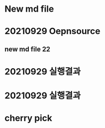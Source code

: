 # New md file

# 20210929 Oepnsource

## new md file 22
# 20210929 실행결과
# 20210929 실행결과

# cherry pick
